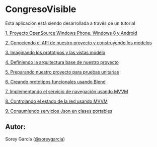 CongresoVisible
===============

Esta aplicación está siendo desarrollada a través de un tutorial

[1. Proyecto OpenSource Windows Phone, Windows 8 y Android](http://blog.soreygarcia.me/2013/12/proyecto-opensource-windows-phone.html)

[2. Conociendo el API de nuestro proyecto y construyendo los modelos](http://blog.soreygarcia.me/2013/12/conociendo-el-api-de-nuestro-proyecto-y.html)

[3. Imaginando los prototipos y las vistas modelo](http://blog.soreygarcia.me/2013/12/imaginando-los-prototipos-y-las-vistas.html)

[4. Definiendo la arquitectura base de nuestro proyecto](http://blog.soreygarcia.me/2013/12/definiendo-la-arquitectura-base-de.html)

[5. Preparando nuestro proyecto para pruebas unitarias](http://blog.soreygarcia.me/2013/12/preparando-nuestro-proyecto-para.html)

[6. Creando prototipos funcionales usando Blend](http://blog.soreygarcia.me/2013/12/creando-prototipos-funcionales-usando.html)

[7. Implementando el servicio de navegación usando MVVM](http://blog.soreygarcia.me/2013/12/implementando-el-servicio-de-navegacion.html)

[8. Controlando el estado de la red usando MVVM](http://blog.soreygarcia.me/2013/12/controlando-el-estado-de-la-red-usando.html)

[9. Consumiendo servicios Json en clases portables](http://blog.soreygarcia.me/2013/12/consumiendo-servicios-json-en-clases.html)

Autor:
---------
Sorey García ([@soreygarcia](http://twitter.com/soreygarcia))
